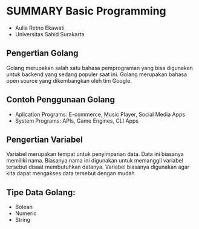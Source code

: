 # SUMMARY Basic Programming

- Aulia Retno Ekawati
- Universitas Sahid Surakarta

## Pengertian Golang
Golang merupakan salah satu bahasa pemprograman yang bisa digunakan untuk backend yang sedang populer saat ini. Golang merupakan bahasa open source yang dikembangkan oleh tim Google.

## Contoh Penggunaan Golang
- Aplication Programs: E-commerce, Music Player, Social Media Apps
- System Programs: APIs, Game Engines, CLI Apps

## Pengertian Variabel
Variabel merupakan tempat untuk penyimpanan data. Data ini biasanya memiliki nama. Biasanya nama ini digunakan untuk memanggil variabel tersebut disaat membutuhkan datanya. Variabel biasanya digunakan agar kita dapat mengakses data tersebut dengan mudah

## Tipe Data Golang:
- Bolean
- Numeric
- String